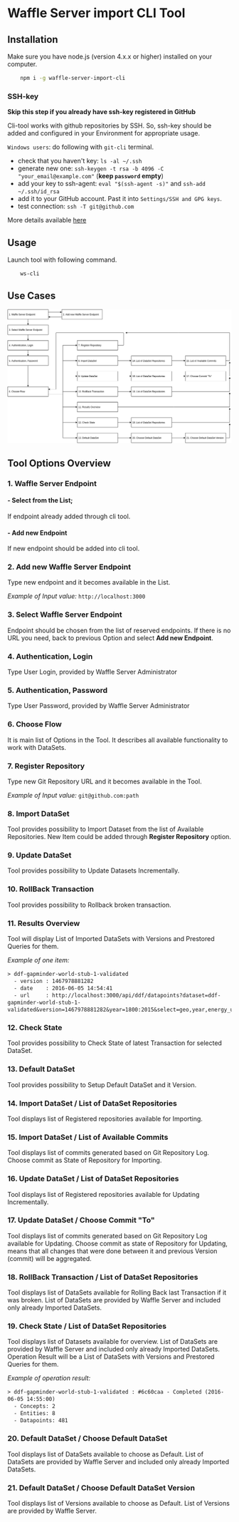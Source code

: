 # Waffle Server import CLI Tool

## Installation

Make sure you have node.js (version 4.x.x or higher) installed on your computer.

```bash
    npm i -g waffle-server-import-cli
```

### SSH-key

**Skip this step if you already have ssh-key registered in GitHub**

Cli-tool works with github repositories by SSH. So, ssh-key should be added and configured in your Environment for appropriate usage.

`Windows users`: do following with `git-cli` terminal.

- check that you haven't key: `ls -al ~/.ssh`
- generate new one: `ssh-keygen -t rsa -b 4096 -C "your_email@example.com"` (**keep `password` empty**)
- add your key to ssh-agent: `eval "$(ssh-agent -s)"` and `ssh-add ~/.ssh/id_rsa`
- add it to your GitHub account. Past it into `Settings/SSH and GPG keys`.
- test connection: `ssh -T git@github.com`

More details available [here](https://help.github.com/articles/generating-an-ssh-key/)

## Usage

Launch tool with following command.

```bash
    ws-cli
```

## Use Cases

![cli use case diagram](.sources/use-cases.png)


## Tool Options Overview

### 1. Waffle Server Endpoint

#### - Select from the List;
If endpoint already added through cli tool.

#### - Add new Endpoint
If new endpoint should be added into cli tool.


### 2. Add new Waffle Server Endpoint

Type new endpoint and it becomes available in the List.

*Example of Input value:* `http://localhost:3000`


### 3. Select Waffle Server Endpoint

Endpoint should be chosen from the list of reserved endpoints.
If there is no URL you need, back to previous Option and select **Add new Endpoint**.


### 4. Authentication, Login

Type User Login, provided by Waffle Server Administrator


### 5. Authentication, Password

Type User Password, provided by Waffle Server Administrator



### 6. Choose Flow

It is main list of Options in the Tool. It describes all available functionality to work with DataSets.


### 7. Register Repository

Type new Git Repository URL and it becomes available in the Tool.

*Example of Input value:* `git@github.com:path`


### 8. Import DataSet

Tool provides possibility to Import Dataset from the list of Available Repositories.
New Item could be added through **Register Repository** option.


### 9. Update DataSet

Tool provides possibility to Update Datasets Incrementally.


### 10. RollBack Transaction

Tool provides possibility to Rollback broken transaction.


### 11. Results Overview

Tool will display List of Imported DataSets with Versions and Prestored Queries for them.

*Example of one item:*
```
> ddf-gapminder-world-stub-1-validated
  - version : 1467978881282
  - date    : 2016-06-05 14:54:41
  - url     : http://localhost:3000/api/ddf/datapoints?dataset=ddf-gapminder-world-stub-1-validated&version=1467978881282&year=1800:2015&select=geo,year,energy_use_total,sg_population
```


### 12. Check State

Tool provides possibility to Check State of latest Transaction for selected DataSet.


### 13. Default DataSet

Tool provides possibility to Setup Default DataSet and it Version.




### 14. Import DataSet / List of DataSet Repositories

Tool displays list of Registered repositories available for Importing.


### 15. Import DataSet / List of Available Commits

Tool displays list of commits generated based on Git Repository Log.
Choose commit as State of Repository for Importing.


### 16. Update DataSet / List of DataSet Repositories

Tool displays list of Registered repositories available for Updating Incrementally.


### 17. Update DataSet / Choose Commit "To"

Tool displays list of commits generated based on Git Repository Log available for Updating.
Choose commit as state of Repository for Updating, means that all changes that were done between it and previous Version (commit) will be aggregated.


### 18. RollBack Transaction / List of DataSet Repositories

Tool displays list of DataSets available for Rolling Back last Transaction if it was broken.
List of DataSets are provided by Waffle Server and included only already Imported DataSets.


### 19. Check State / List of DataSet Repositories

Tool displays list of Datasets available for overview.
List of DataSets are provided by Waffle Server and included only already Imported DataSets.
Operation Result will be a List of DataSets with Versions and Prestored Queries for them.

*Example of operation result:*
```
> ddf-gapminder-world-stub-1-validated : #6c60caa - Completed (2016-06-05 14:55:00)
  - Concepts: 2
  - Entities: 8
  - Datapoints: 481
```


### 20. Default DataSet / Choose Default DataSet

Tool displays list of DataSets available to choose as Default.
List of DataSets are provided by Waffle Server and included only already Imported DataSets.


### 21. Default DataSet / Choose Default DataSet Version

Tool displays list of Versions available to choose as Default.
List of Versions are provided by Waffle Server.